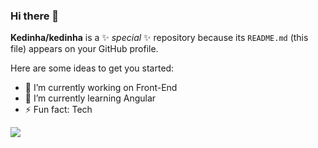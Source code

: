 ### Hi there 👋


**Kedinha/kedinha** is a ✨ _special_ ✨ repository because its `README.md` (this file) appears on your GitHub profile.

Here are some ideas to get you started:

- 🔭 I’m currently working on Front-End
- 🌱 I’m currently learning Angular
- ⚡ Fun fact: Tech

<div>
  <a href="https://github.com/Kedinha/kedinha/">
    <img src="https://github-readme-stats.vercel.app/api?username=kedinha&show_icons=true&theme=dracula" />
    
  </a> 
   
</div>
